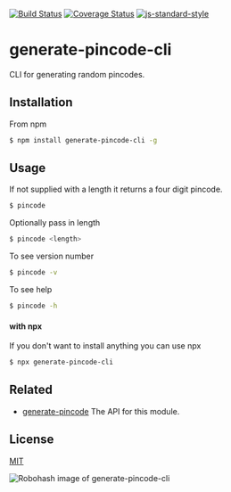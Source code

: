 [![Build Status](https://travis-ci.org/zrrrzzt/generate-pincode-cli.svg?branch=master)](https://travis-ci.org/zrrrzzt/generate-pincode-cli)
[![Coverage Status](https://coveralls.io/repos/zrrrzzt/generate-pincode-cli/badge.svg?branch=master&service=github)](https://coveralls.io/github/zrrrzzt/generate-pincode-cli?branch=master)
[![js-standard-style](https://img.shields.io/badge/code%20style-standard-brightgreen.svg?style=flat)](https://github.com/feross/standard)

# generate-pincode-cli

CLI for generating random pincodes.

## Installation

From npm

```sh
$ npm install generate-pincode-cli -g
```

## Usage

If not supplied with a length it returns a four digit pincode.

```sh
$ pincode
```

Optionally pass in length

```sh
$ pincode <length>
```

To see version number

```sh
$ pincode -v
```

To see help

```sh
$ pincode -h
```

#### with npx

If you don't want to install anything you can use npx

```sh
$ npx generate-pincode-cli
```

## Related

- [generate-pincode](https://github.com/zrrrzzt/generate-pincode) The API for this module.


## License

[MIT](LICENSE)

![Robohash image of generate-pincode-cli](https://robots.kebabstudios.party/generate-pincode-cli.png "Robohash image of generate-pincode-cli")